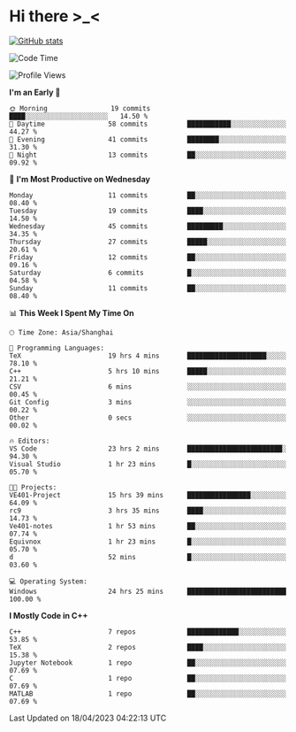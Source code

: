 # Hi there \>_<

[![GitHub stats](https://github-readme-stats.vercel.app/api?username=ARessegetesStery&show_icons=true&theme=transparent)](https://github.com/anuraghazra/github-readme-stats)

<!--START_SECTION:waka-->
![Code Time](http://img.shields.io/badge/Code%20Time-44%20hrs%2015%20mins-blue)

![Profile Views](http://img.shields.io/badge/Profile%20Views-5-blue)

**I'm an Early 🐤** 

```text
🌞 Morning                19 commits          ████░░░░░░░░░░░░░░░░░░░░░   14.50 % 
🌆 Daytime                58 commits          ███████████░░░░░░░░░░░░░░   44.27 % 
🌃 Evening                41 commits          ████████░░░░░░░░░░░░░░░░░   31.30 % 
🌙 Night                  13 commits          ██░░░░░░░░░░░░░░░░░░░░░░░   09.92 % 
```
📅 **I'm Most Productive on Wednesday** 

```text
Monday                   11 commits          ██░░░░░░░░░░░░░░░░░░░░░░░   08.40 % 
Tuesday                  19 commits          ████░░░░░░░░░░░░░░░░░░░░░   14.50 % 
Wednesday                45 commits          █████████░░░░░░░░░░░░░░░░   34.35 % 
Thursday                 27 commits          █████░░░░░░░░░░░░░░░░░░░░   20.61 % 
Friday                   12 commits          ██░░░░░░░░░░░░░░░░░░░░░░░   09.16 % 
Saturday                 6 commits           █░░░░░░░░░░░░░░░░░░░░░░░░   04.58 % 
Sunday                   11 commits          ██░░░░░░░░░░░░░░░░░░░░░░░   08.40 % 
```


📊 **This Week I Spent My Time On** 

```text
🕑︎ Time Zone: Asia/Shanghai

💬 Programming Languages: 
TeX                      19 hrs 4 mins       ████████████████████░░░░░   78.10 % 
C++                      5 hrs 10 mins       █████░░░░░░░░░░░░░░░░░░░░   21.21 % 
CSV                      6 mins              ░░░░░░░░░░░░░░░░░░░░░░░░░   00.45 % 
Git Config               3 mins              ░░░░░░░░░░░░░░░░░░░░░░░░░   00.22 % 
Other                    0 secs              ░░░░░░░░░░░░░░░░░░░░░░░░░   00.02 % 

🔥 Editors: 
VS Code                  23 hrs 2 mins       ████████████████████████░   94.30 % 
Visual Studio            1 hr 23 mins        █░░░░░░░░░░░░░░░░░░░░░░░░   05.70 % 

🐱‍💻 Projects: 
VE401-Project            15 hrs 39 mins      ████████████████░░░░░░░░░   64.09 % 
rc9                      3 hrs 35 mins       ████░░░░░░░░░░░░░░░░░░░░░   14.73 % 
Ve401-notes              1 hr 53 mins        ██░░░░░░░░░░░░░░░░░░░░░░░   07.74 % 
Equivnox                 1 hr 23 mins        █░░░░░░░░░░░░░░░░░░░░░░░░   05.70 % 
d                        52 mins             █░░░░░░░░░░░░░░░░░░░░░░░░   03.60 % 

💻 Operating System: 
Windows                  24 hrs 25 mins      █████████████████████████   100.00 % 
```

**I Mostly Code in C++** 

```text
C++                      7 repos             █████████████░░░░░░░░░░░░   53.85 % 
TeX                      2 repos             ████░░░░░░░░░░░░░░░░░░░░░   15.38 % 
Jupyter Notebook         1 repo              ██░░░░░░░░░░░░░░░░░░░░░░░   07.69 % 
C                        1 repo              ██░░░░░░░░░░░░░░░░░░░░░░░   07.69 % 
MATLAB                   1 repo              ██░░░░░░░░░░░░░░░░░░░░░░░   07.69 % 
```




 Last Updated on 18/04/2023 04:22:13 UTC
<!--END_SECTION:waka-->

